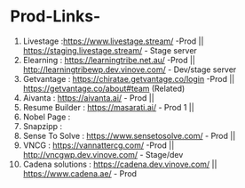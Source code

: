 # Prod-Links-

1. Livestage :https://www.livestage.stream/ -Prod || https://staging.livestage.stream/ - Stage server
2. Elearning : https://learningtribe.net.au/ -Prod || http://learningtribewp.dev.vinove.com/ - Dev/stage server 
3. Getvantage : https://chiratae.getvantage.co/login  -Prod    ||    https://getvantage.co/about#team (Related)
4. Aivanta : https://aivanta.ai/ - Prod || 
5. Resume Builder :  https://masarati.ai/ - Prod 1 || 
6. Nobel Page : 
7. Snapzipp : 
8. Sense To Solve : https://www.sensetosolve.com/ - Prod    || 
9. VNCG : https://vannattercg.com/ -Prod  || http://vncgwp.dev.vinove.com/ - Stage/dev
10. Cadena solutions : https://cadena.dev.vinove.com/ || https://www.cadena.ae/ - Prod 
